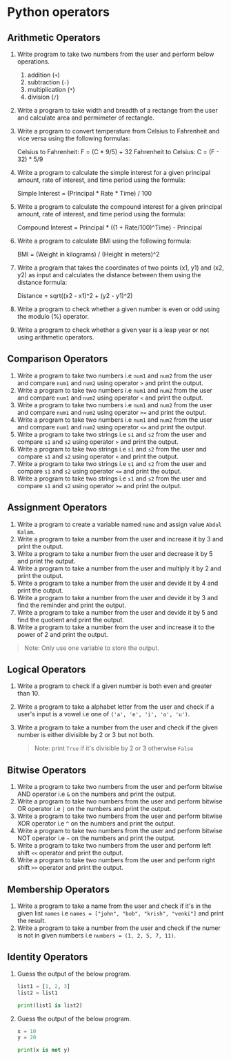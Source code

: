 # Python operators

## Arithmetic Operators

1. Write program to take two numbers from the user and perform below operations.
    1. addition (`+`)
    2. subtraction (`-`)
    3. multiplication (`*`)
    4. division (`/`)
2. Write a program to take width and breadth of a rectange from the user and calculate area and permimeter of rectangle. 
3. Write a program to convert temperature from Celsius to Fahrenheit and vice versa using the following formulas:

    Celsius to Fahrenheit: F = (C * 9/5) + 32
    Fahrenheit to Celsius: C = (F - 32) * 5/9

4. Write a program to calculate the simple interest for a given principal amount, rate of interest, and time period using the formula:

    Simple Interest = (Principal * Rate * Time) / 100
5. Write a program to calculate the compound interest for a given principal amount, rate of interest, and time period using the formula:

    Compound Interest = Principal * ((1 + Rate/100)^Time) - Principal

6. Write a program to calculate BMI using the following formula:

    BMI = (Weight in kilograms) / (Height in meters)^2

7. Write a program that takes the coordinates of two points (x1, y1) and (x2, y2) as input and calculates the distance between them using the distance formula:

    Distance = sqrt((x2 - x1)^2 + (y2 - y1)^2)
8. Write a program to check whether a given number is even or odd using the modulo (%) operator.
9. Write a program to check whether a given year is a leap year or not using arithmetic operators.

## Comparison Operators

1. Write a program to take two numbers i.e `num1` and `num2` from the user and compare `num1` and `num2` using operator `>` and print the output.
2. Write a program to take two numbers i.e `num1` and `num2` from the user and compare `num1` and `num2` using operator `<` and print the output.
3. Write a program to take two numbers i.e `num1` and `num2` from the user and compare `num1` and `num2` using operator `>=` and print the output.
4. Write a program to take two numbers i.e `num1` and `num2` from the user and compare `num1` and `num2` using operator `<=` and print the output.
5. Write a program to take two strings i.e `s1` and `s2` from the user and compare `s1` and `s2` using operator `>` and print the output.
6. Write a program to take two strings i.e `s1` and `s2` from the user and compare `s1` and `s2` using operator `<` and print the output.
7. Write a program to take two strings i.e `s1` and `s2` from the user and compare `s1` and `s2` using operator `<=` and print the output.
8. Write a program to take two strings i.e `s1` and `s2` from the user and compare `s1` and `s2` using operator `>=` and print the output.

## Assignment Operators

1. Write a program to create a variable named `name` and assign value `Abdul Kalam`.
2. Write a program to take a number from the user and increase it by 3 and print the output.
3. Write a program to take a number from the user and decrease it by 5 and print the output.
4. Write a program to take a number from the user and multiply it by 2 and print the output.
5. Write a program to take a number from the user and devide it by 4 and print the output.
6. Write a program to take a number from the user and devide it by 3 and find the reminder and print the output.
7. Write a program to take a number from the user and devide it by 5 and find the quotient and print the output.
8. Write a program to take a number from the user and increase it to the power of 2 and print the output.

> Note: Only use one variable to store the output.

## Logical Operators

1. Write a program to check if a given number is both even and greater than 10.
2. Write a program to take a alphabet letter from the user and check if a user's input is a vowel i.e one of `('a', 'e', 'i', 'o', 'u')`.
3. Write a program to take a number from the user and check if the given number is either divisible by 2 or 3 but not both.

    > Note: print `True` if it's divisible by 2 or 3 otherwise `False`

## Bitwise Operators

1. Write a program to take two numbers from the user and perform bitwise AND operator i.e `&` on the numbers and print the output.
2. Write a program to take two numbers from the user and perform bitwise OR operator i.e `|` on the numbers and print the output.
3. Write a program to take two numbers from the user and perform bitwise XOR operator i.e `^` on the numbers and print the output.
4. Write a program to take two numbers from the user and perform bitwise NOT operator i.e `~` on the numbers and print the output.
5. Write a program to take two numbers from the user and perform left shift `<<` operator and print the output.
6. Write a program to take two numbers from the user and perform right shift `>>` operator and print the output.

## Membership Operators

1. Write a program to take a name from the user and check if it's in the given list `names` i.e `names = ["john", "bob", "krish", "venki"]` and print the result.
2. Write a program to take a number from the user and check if the numer is not in given numbers i.e `numbers = (1, 2, 5, 7, 11)`.

## Identity Operators

1. Guess the output of the below program.

   ```python
   list1 = [1, 2, 3]
   list2 = list1

   print(list1 is list2)
   ```
   
2. Guess the output of the below program.

   ```python
   x = 10
   y = 20

   print(x is not y) 
   ```

